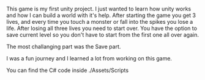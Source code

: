 This game is my first unity project. I just wanted to learn how unity works and how I can build a world with it's help. After starting the game you get 3 lives,
and every time you touch a monster or fall into the spikes you lose a life. After losing all three lives you need to start over. You have the option to save current level
so you don't have to start from the first one all over again.

The most challanging part was the Save part.

I was a fun journey and I learned a lot from working on this game.

You can find the C# code inside ./Assets/Scripts
